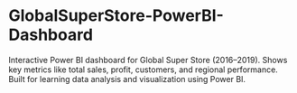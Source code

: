# GlobalSuperStore-PowerBI-Dashboard
Interactive Power BI dashboard for Global Super Store (2016–2019). Shows key metrics like total sales, profit, customers, and regional performance. Built for learning data analysis and visualization using Power BI.
